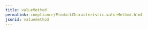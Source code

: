 ```yaml
---
title: valueMethod
permalink: compliance/ProductCharacteristic.valueMethod.html
jsonid: valuemethod
---
```

